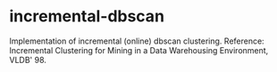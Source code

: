 # incremental-dbscan
Implementation of incremental (online) dbscan clustering.
Reference: Incremental Clustering for Mining in a Data Warehousing Environment, VLDB' 98.
